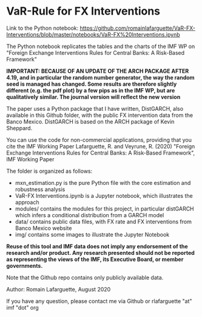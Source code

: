 VaR-Rule for FX Interventions
================================

Link to the Python notebook: https://github.com/romainlafarguette/VaR-FX-Interventions/blob/master/notebooks/VaR-FX%20Interventions.ipynb

The Python notebook replicates the tables and the charts of the IMF WP on
"Foreign Exchange Interventions Rules for Central Banks: A Risk-Based Framework"

**IMPORTANT: BECAUSE OF AN UPDATE OF THE ARCH PACKAGE AFTER 4.19, and in particular the
random number generator, the way the random seed is managed has changed. Some
results are therefore slightly different (e.g. the pdf plot) by a few pips as
in the IMF WP, but are qualitatively similar. The journal version will reflect
the new version**


The paper uses  a Python package  that I have  written, DistGARCH, also  available in
this  Github folder,  with  the public  FX intervention  data  from the  Banco
Mexico. DistGARCH is based on the ARCH package of Kevin Sheppard.

You can use the code for non-commercial applications, providing that you cite the IMF Working Paper
Lafarguette, R. and Veyrune, R. (2020) "Foreign Exchange Interventions Rules for Central Banks: A Risk-Based Framework", IMF Working Paper

The folder is organized as follows:
- mxn_estimation.py is the pure Python file with the core estimation and
  robustness analysis
- VaR-FX Interventions.ipynb is a Jupyter notebook, which illustrates the approach
- modules/ contains the modules for this project, in particular distGARCH which infers a conditional distribution from a GARCH model
- data/ contains public data files, with FX rate and FX interventions from Banco Mexico website
- img/ contains some images to illustrate the Jupyter Notebook

**Reuse of this  tool and  IMF data  does not  imply any  endorsement of  the research  and/or product.  Any research  presented should  not be  reported as
representing  the   views  of  the   IMF,  its  Executive  Board,   or  member
governments.**

Note that the Github repo contains only publicly available data. 

Author: Romain Lafarguette, August 2020

If you have any question, please contact me via Github or rlafarguette "at" imf "dot" org
